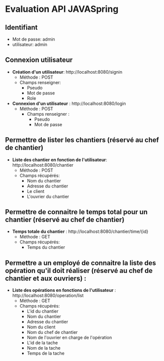# Evaluation API JAVASpring

## Identifiant
- Mot de passe: admin
- utilisateur: admin


## Connexion utilisateur
- **Création d'un utilisateur**: http://localhost:8080/signin
  - Méthode : POST
  - Champs renseigner:
    - Pseudo
    - Mot de passe
    - Role
- **Connexion d'un utilisateur** : http://localhost:8080/login
  - Méthode : POST
    - Champs renseigner :
      - Pseudo
      - Mot de passe

## Permettre de lister les chantiers (réservé au chef de chantier)
- **Liste des chantier en fonction de l'utilisateur**: http://localhost:8080/chantier
  - Méthode : POST
  - Champs récupérés:
    - Nom du chantier
    - Adresse du chantier
    - Le client
    - L'ouvrier du chantier

## Permettre de connaitre le temps total pour un chantier (réservé au chef de chantier)
- **Temps totale du chantier** : http://localhost:8080/chantier/time/{id}
  - Méthode : GET
  - Champs récupérés:
    - Temps du chantier

## Permettre a un employé de connaitre la liste des opération qu'il doit réaliser (réservé au chef de chantier et aux ouvriers) : 
- **Liste des opérations en fonctions de l'utilisateur** : http://localhost:8080/operation/list
  - Méthode : GET
  - Champs récupérés:
    - L'id du chantier
    - Nom du chantier
    - Adresse du chantier
    - Nom du client
    - Nom du chef de chantier
    - Nom de l'ouvrier en charge de l'opération
    - L'id de la tache
    - Nom de la tache
    - Temps de la tache

